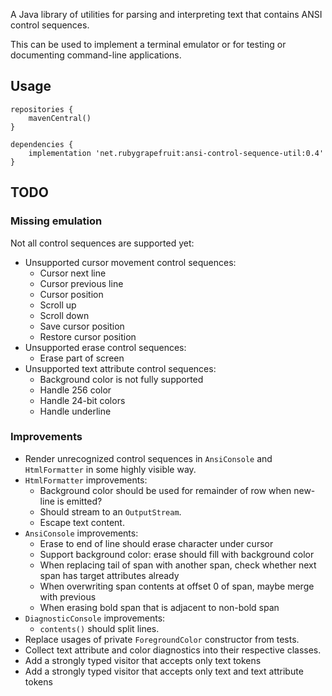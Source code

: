 A Java library of utilities for parsing and interpreting text that contains ANSI control sequences.

This can be used to implement a terminal emulator or for testing or documenting command-line applications.

## Usage

```
repositories { 
    mavenCentral()
}

dependencies {
    implementation 'net.rubygrapefruit:ansi-control-sequence-util:0.4'
}
```

## TODO

### Missing emulation

Not all control sequences are supported yet: 

- Unsupported cursor movement control sequences:
    - Cursor next line
    - Cursor previous line
    - Cursor position
    - Scroll up
    - Scroll down
    - Save cursor position
    - Restore cursor position
- Unsupported erase control sequences:
    - Erase part of screen
- Unsupported text attribute control sequences:
    - Background color is not fully supported
    - Handle 256 color
    - Handle 24-bit colors
    - Handle underline

### Improvements

- Render unrecognized control sequences in `AnsiConsole` and `HtmlFormatter` in some highly visible way.
- `HtmlFormatter` improvements:
    - Background color should be used for remainder of row when new-line is emitted?
    - Should stream to an `OutputStream`.
    - Escape text content.
- `AnsiConsole` improvements:
    - Erase to end of line should erase character under cursor
    - Support background color: erase should fill with background color
    - When replacing tail of span with another span, check whether next span has target attributes already
    - When overwriting span contents at offset 0 of span, maybe merge with previous
    - When erasing bold span that is adjacent to non-bold span
- `DiagnosticConsole` improvements:
    - `contents()` should split lines.
- Replace usages of private `ForegroundColor` constructor from tests.
- Collect text attribute and color diagnostics into their respective classes.
- Add a strongly typed visitor that accepts only text tokens
- Add a strongly typed visitor that accepts only text and text attribute tokens
